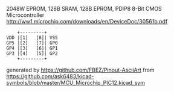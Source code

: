 2048W EPROM, 128B SRAM, 128B EPROM, PDIP8
8-Bit CMOS Microcontroller
http://ww1.microchip.com/downloads/en/DeviceDoc/30561b.pdf


	    +---------+
	VDD |[1]   [8]| VSS
	GP5 |[2]   [7]| GP0
	GP4 |[3]   [6]| GP1
	GP3 |[4]   [5]| GP2
	    +---------+


generated by https://github.com/FBEZ/Pinout-AsciiArt from https://github.com/ask6483/kicad-symbols/blob/master/MCU_Microchip_PIC12.kicad_sym